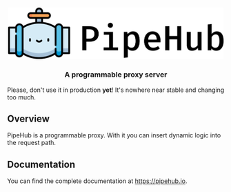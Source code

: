 <p align="center">
	<a href="https://pipehub.io"><img src="misc/assets/images/pipe.png" alt="PipeHub" width="500"></a>
</p>
<h3 align="center">A programmable proxy server</h3>

Please, don't use it in production **yet**! It's nowhere near stable and changing too much.

## Overview
PipeHub is a programmable proxy. With it you can insert dynamic logic into the request path.

## Documentation
You can find the complete documentation at https://pipehub.io.
